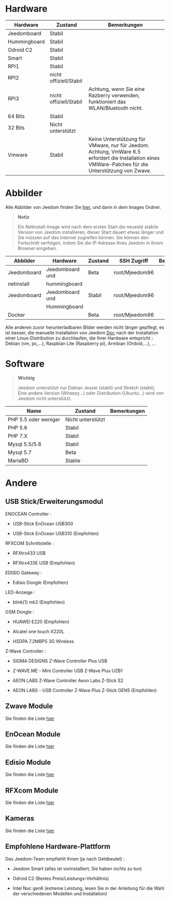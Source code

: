 Hardware 
========

Hardware | Zustand | Bemerkungen
--- | --- | ---
Jeedomboard             | Stabil                  |
Hummingboard            | Stabil                  |
Odroid C2               | Stabil                  |                          
Smart                   | Stabil                  |                          
RPI1                    | Stabil                  |                          
RPI2                    | nicht offiziell/Stabil     |                          
RPI3                    | nicht offiziell/Stabil     | Achtung, wenn Sie eine Razberry verwenden, funktioniert das WLAN/Bluetooth nicht.
64 Bits                 | Stabil                  |                          
32 Bits                 | Nicht unterstützt            |                          
Vmware                  | Stabil                  | Keine Unterstützung für VMware, nur für Jeedom. Achtung, VmWare 6.5 erfordert die Installation eines VMWare-Patches für die Unterstützung von Zwave.

Abbilder 
======

Alle Abbilder von Jeedom finden Sie
[hier](https://www.amazon.fr/clouddrive/share/OwYXPEKiIMdsGhkFeI3eUQ0VcvTEBq0qxQevlXPvPIy/folder/IT3WZ3N0RqGzaLBnBo0qog),
und dann in dem Images Ordner.

> **Notiz**
>
> Ein Netinstall-Image wird nach dem ersten Start die neueste stabile 
> Version von Jeedom installieren, dieser Start dauert etwas länger und Sie
> müssen auf das Internet zugreifen können. Sie können den Fortschritt
> verfolgen, indem Sie die IP-Adresse Ihres Jeedom in Ihrem Browser
> eingeben.

| Abbilder         | Hardware       | Zustand           | SSH Zugriff      | Bemerkungen      |
|----------------|----------------|----------------|----------------|----------------|
| Jeedomboard    | Jeedomboard und | Beta           | root/Mjeedom96 |                |
| netinstall     | hummingboard   |                |                |                |
| Jeedomboard    | Jeedomboard und | Stabil         | root/Mjeedom96 |                |
|                | Hummingboard   |                |                |                |
| Docker         |                | Beta           | root/Mjeedom96 |                |


Alle anderen zuvor herunterladbaren Bilder werden nicht länger gepflegt,
es ist besser, die manuelle Installation von Jeedom
[Doc](https://github.com/jeedom/documentation/blob/master/installation/fr_FR/other.asciidoc)
nach der Installation einer Linux-Distribution zu durchlaufen, die Ihrer
Hardware entspricht : Debian (vm, pc,…​), Raspbian Lite (Raspberry pi),
Armbian (Ordoid,…​), …​

Software 
========

> **Wichtig**
>
> Jeedom unterstützt nur Debian Jessie (stabil) und Stretch (stabil). Eine
> andere Version (Wheezy...) oder Distribution (Ubuntu...) wird von Jeedom
> nicht unterstützt.


| Name                     | Zustand                    | Bemerkungen                |
|-------------------------|-------------------------|--------------------------|
| PHP 5.5 oder weniger        | Nicht unterstützt            |                          |
| PHP 5.6                 | Stabil                  |                          |
| PHP 7.X                 | Stabil                  |                          |
| Mysql 5.5/5.6           | Stabil                  |                          |
| Mysql 5.7               | Beta                    |                          |
| MariaBD                 | Stable                  |                          |

Andere
=====

USB Stick/Erweiterungsmodul
---------------------------

ENOCEAN Controller :

-   USB-Stick EnOcean USB300

-   USB-Stick EnOcean USB310 (Empfohlen)

RFXCOM  Schnittstelle :

-   RFXtrx433 USB

-   RFXtrx433E USB (Empfohlen)

EDISIO Gateway :

-   Edisio Dongle (Empfohlen)

LED-Anzeige :

-   blink(1) mk2 (Empfohlen)

GSM Dongle :

-   HUAWEI E220 (Empfohlen)

-   Alcatel one touch X220L

-   HSDPA 7.2MBPS 3G Wireless

Z-Wave Controller :

-   SIGMA DESIGNS Z-Wave Controller Plus USB

-   Z-WAVE.ME - Mini Controller USB Z-Wave Plus UZB1

-   AEON LABS Z-Wave Controller Aeon Labs Z-Stick S2

-   AEON LABS - USB Controller Z-Wave Plus Z-Stick GEN5 (Empfohlen)

Zwave Module
-------------

Sie finden die Liste [hier](https://jeedom.github.io/documentation/zwave/fr_FR/equipement.compatible)

EnOcean Module
---------------

Sie finden die Liste [hier](https://jeedom.github.io/documentation/enocean/fr_FR/equipement.compatible)

Edisio Module
--------------

Sie finden die Liste [hier](https://jeedom.github.io/documentation/edisio/fr_FR/equipement.compatible)

RFXcom Module
--------------

Sie finden die Liste [hier](https://jeedom.github.io/documentation/rfxcom/fr_FR/equipement.compatible)

Kameras 
-------

Sie finden die Liste [hier](https://jeedom.github.io/documentation/camera/fr_FR/equipement.compatible)

Empfohlene Hardware-Plattform 
---------------------------------

Das Jeedom-Team empfiehlt Ihnen (je nach Geldbeutel) :

-   Jeedom Smart (alles ist vorinstalliert, Sie haben nichts zu tun)

-   Odroid C2 (Bestes Preis/Leistungs-Verhältnis)

-   Intel Nuc gen6 (extreme Leistung, lesen Sie in der Anleitung
    für die Wahl der verschiedenen Modellen und Installation)


